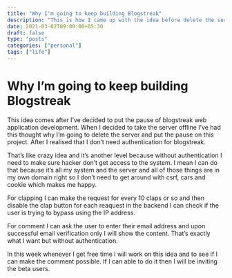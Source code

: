 ```yaml
---
title: "Why I'm going to keep building Blogstreak"
description: "This is how I came up with the idea before delete the server."
date: 2021-03-02T09:00:00+05:30
draft: false
type: "posts"
categories: ["personal"]
tags: ["life"]
---
```



# Why I’m going to keep building Blogstreak
This idea comes after I’ve decided to put the pause of blogstreak web application development. When I decided to take the server offline I’ve had this thought why I’m going to delete the server and put the pause on this project. After I realised that I don’t need authentication for blogstreak. 

That’s like crazy idea and it’s another level because without authentication I need to make sure hacker don’t get access to the system. I mean I can do that because it’s all my system and the server and all of those things are in my own domain right so I don’t need to get around with csrf, cars and cookie which makes me happy.

For clapping I can make the request for every 10 claps or so and then disable the clap button for each reaquest in the backend I can check if the user is trying to bypass using the IP address.

For comment I can ask the user to enter their email address and upon successful email verification only I will show the content. That’s exactly what I want  but without authentication. 

In this week whenever I get free time I will work on this idea and to see if I can make the comment possible. If I can able to do it then I will be inviting the beta users.